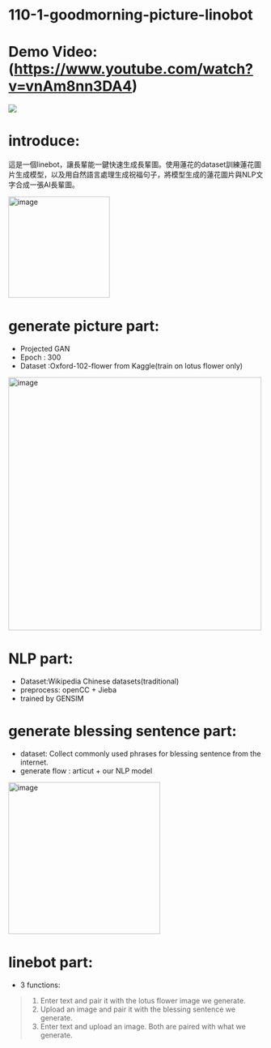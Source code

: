 # 110-1-goodmorning-picture-linobot
# Demo Video:(https://www.youtube.com/watch?v=vnAm8nn3DA4)
[![](https://i.ytimg.com/vi/vnAm8nn3DA4/maxresdefault.jpg)](https://www.youtube.com/watch?v=vnAm8nn3DA4 "")
  
# introduce:
這是一個linebot，讓長輩能一鍵快速生成長輩圖。使用蓮花的dataset訓練蓮花圖片生成模型，以及用自然語言處理生成祝福句子，將模型生成的蓮花圖片與NLP文字合成一張AI長輩圖。

<img width="200" alt="image" src="https://user-images.githubusercontent.com/32382354/229274678-3be40b57-68cb-45b4-99de-b63659b70e1f.png">



# generate picture part:
  - Projected GAN
  - Epoch : 300
  - Dataset :Oxford-102-flower from Kaggle(train on lotus flower only)
  <img width="500" alt="image" src="https://user-images.githubusercontent.com/32382354/229274936-560f15c4-8dd3-49ca-9f08-076d400cec1b.png">


# NLP part:
  - Dataset:Wikipedia Chinese datasets(traditional)
  - preprocess: openCC + Jieba 
  - trained by GENSIM

# generate blessing sentence part:
  - dataset: Collect commonly used phrases for blessing sentence from the internet.
  - generate flow : articut + our NLP model
  <img width="300" alt="image" src="https://user-images.githubusercontent.com/32382354/229275311-55854480-e48f-49b2-bd2e-394000f4a145.png">

# linebot part:
  -   3 functions:
  >1.  Enter text and pair it with the lotus flower image we generate.
  >2.  Upload an image and pair it with the blessing sentence we generate.
  >3.  Enter text and upload an image. Both are paired with what we generate.

